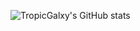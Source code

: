 ![TropicGalxy's GitHub stats](https://github-readme-stats.vercel.app/api?username=tropicgalxy&show_icons=true&theme=github_dark)
